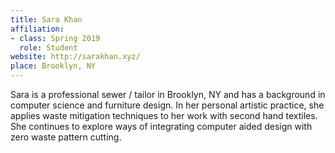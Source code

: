 ```yaml
---
title: Sara Khan
affiliation:
- class: Spring 2019
  role: Student
website: http://sarakhan.xyz/
place: Brooklyn, NY
---
```

Sara is a professional sewer / tailor in Brooklyn, NY and has a background in computer science and furniture design. In her personal artistic practice, she applies waste mitigation techniques to her work with second hand textiles. She continues to explore ways of integrating computer aided design with zero waste pattern cutting.
